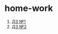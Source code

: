 # home-work
1. [ДЗ №1](https://github.com/SeemerGG/home-work/pull/1#issue-2367847274)
2. [ДЗ №2](https://github.com/SeemerGG/home-work/pull/2)
